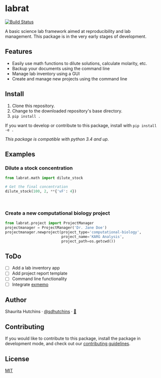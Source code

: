 # labrat
[![Build Status](https://travis-ci.org/sdhutchins/labrat.svg?branch=master)](https://travis-ci.org/sdhutchins/labrat)

A basic science lab framework aimed at reproducibility and lab management. This package is in the very early stages of development.

## Features

- Easily use math functions to dilute solutions, calculate molarity, etc.
- Backup your documents using the command line
- Manage lab inventory using a GUI
- Create and manage new projects using the command line

## Install

1. Clone this repository.
2. Change to the downloaded repository's base directory.
3. `pip install .`

If you want to develop or contribute to this package, install with `pip install -e .`

*This package is compatible with python 3.4 and up.*

## Examples

### Dilute a stock concentration

```python
from labrat.math import dilute_stock

# Get the final concentration
dilute_stock(100, 2, **{'vF': 4})
```
<br>

### Create a new computational biology project

```python
from labrat.project import ProjectManager
projectmanager = ProjectManager('Dr. Jane Doe')
projectmanager.newproject(project_type='computational-biology',
                          project_name='KARG Analysis',
                          project_path=os.getcwd())
```

## ToDo

- [ ] Add a lab inventory app
- [ ] Add project report template
- [ ] Command line functionality
- [ ] Integrate [exmemo](https://github.com/kalekundert/exmemo)

## Author

Shaurita Hutchins · [@sdhutchins](https://github.com/sdhutchins)
    · [:email:](mailto:sdhutchins@outlook.com)

## Contributing

If you would like to contribute to this package, install the package in
development mode, and check out our [contributing
guidelines](https://github.com/sdhutchins/labrat/blob/master/CONTRIBUTING.md).

## License

[MIT](https://github.com/sdhutchins/labrat/blob/master/LICENSE)
